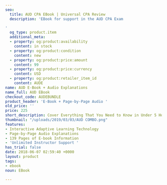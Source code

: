 ```yaml
---
seo:
  title: AUD CPA EBook | Universal CPA Review
  description: 'EBook for support in the AUD CPA Exam

'
  og_type: product.item
  additional_meta:
  - property: og:product:availability
    content: in stock
  - property: og:product:condition
    content: new
  - property: og:product:price:amount
    content: 99
  - property: og:product:price:currency
    content: USD
  - property: og:product:retailer_item_id
    content: AUDE
name: AUD E-Book + Audio Explanations
name_full: AUD EBook
checkout_code: AUDEBUNDLE
product_header: 'E-Book + Page-by-Page Audio '
old_price: ''
price: 225
short_description: Cover Everything That You Need to Know in Under 5 Hours
thumbnail: "/uploads/2019/03/03/AUD COMBO.png"
features:
- Interactive Adaptive Learning Technology
- Page-by-Page Audio Explanations
- 139 Pages of E-book Information
- 'Unlimited Instructor Support '
has_trial: false
date: 2018-06-07 02:59:40 +0000
layout: product
tags:
- ebook
noun: EBook

---
```

